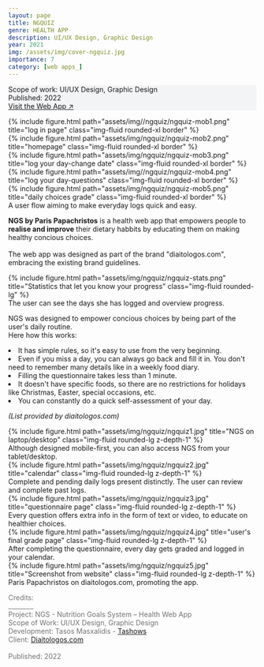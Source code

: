 ```yaml
---
layout: page
title: NGQUIZ 
genre: HEALTH APP
description: UI/UX Design, Graphic Design
year: 2021
img: /assets/img/cover-ngquiz.jpg
importance: 7
category: [web apps_]
---
```


<div class="px-3 pt-3 pb-1 mb-3 rounded" style="background-color: rgba(43, 86, 127, .05);">
    <p>
    Scope of work: UI/UX Design, Graphic Design<br>
    Published: 2022<br>
    <a href="https://myngs.gr/papachristos/">Visit the Web App ↗</a>
    </p>
 </div>

<div class="row justify-content-center">
    <div class="col-6 col-sm mt-3 mt-md-0">
        {% include figure.html path="assets/img//ngquiz/ngquiz-mob1.png" title="log in page" class="img-fluid rounded-xl border" %}
    </div>
    <div class="col-6 col-sm mt-3 mt-md-0">
        {% include figure.html path="assets/img/ngquiz/ngquiz-mob2.png" title="homepage" class="img-fluid rounded-xl border" %}
    </div>
    <div class="col-6 col-sm mt-3 mt-md-0">
        {% include figure.html path="assets/img/ngquiz/ngquiz-mob3.png" title="log your day-change date" class="img-fluid rounded-xl border" %}
    </div>
    <div class="col-6 col-sm mt-3 mt-md-0">
        {% include figure.html path="assets/img//ngquiz/ngquiz-mob4.png" title="log your day-questions" class="img-fluid rounded-xl border" %}
    </div>
    <div class="col-6 col-sm mt-3 mt-md-0">
        {% include figure.html path="assets/img/ngquiz/ngquiz-mob5.png" title="daily choices grade" class="img-fluid rounded-xl border" %}
    </div>
</div>
<div class="caption">
    A user flow aiming to make everyday logs quick and easy.
</div>

<div class="row text-md-center justify-content-center">
    <div class="col-lg-8">
        <p><b>NGS by Paris Papachristos</b> is a health web app that empowers people to <b>realise and improve</b> their dietary habbits by educating them on making healthy concious choices.<br><br>
        The web app was designed as part of the brand "diaitologos.com", embracing the existing brand guidelines.</p>
    </div>    
</div>

<div class="row">
    <div class="col-sm my-1">
        {% include figure.html path="assets/img/ngquiz/ngquiz-stats.png" title="Statistics that let you know your progress" class="img-fluid rounded-lg" %}
    </div>
</div>
<div class="caption">
    The user can see the days she has logged and overview progress.
</div>

<div class="row mb-3 text-md-center justify-content-center">
    <div class="col-lg-8">
        <p>NGS was designed to empower concious choices by being part of the user's daily routine.<br>Here how this works:</p>
    </div>
    <div class="mb-3 col-lg-8 text-left">
        <li>It has simple rules, so it's easy to use from the very beginning.</li>
        <li>Even if you miss a day, you can always go back and fill it in. You don't need to remember many details like in a weekly food diary.</li>
        <li>Filling the questionnaire takes less than 1 minute.</li>
        <li>It doesn't have specific foods, so there are no restrictions for holidays like Christmas, Easter, special occasions, etc.</li>
        <li>You can constantly do a quick self-assessment of your day.</li>
    </div>
    <div class="col-lg-8">
        <p><i>(List provided by diaitologos.com)</i></p>
    </div>
</div>

<!-- Desktop pages -->
<div class="row">
    <div class="col-sm my-1">
        {% include figure.html path="assets/img/ngquiz/ngquiz1.jpg" title="NGS on laptop/desktop" class="img-fluid rounded-lg z-depth-1" %}
    </div>
</div>
<div class="caption">
    Although designed mobile-first, you can also access NGS from your tablet/desktop.
</div>

<div class="row">
    <div class="col-sm my-1">
        {% include figure.html path="assets/img/ngquiz/ngquiz2.jpg" title="calendar" class="img-fluid rounded-lg z-depth-1" %}
    </div>
</div>
<div class="caption">
    Complete and pending daily logs present distinctly. The user can review and complete past logs. 
</div>

<div class="row">
    <div class="col-sm my-1">
        {% include figure.html path="assets/img/ngquiz/ngquiz3.jpg" title="questionnaire page" class="img-fluid rounded-lg z-depth-1" %}
    </div>
</div>
<div class="caption">
    Every question offers extra info in the form of text or video, to educate on healthier choices.
</div>

<div class="row">
    <div class="col-sm my-1">
        {% include figure.html path="assets/img/ngquiz/ngquiz4.jpg" title="user's final grade page" class="img-fluid rounded-lg z-depth-1" %}
    </div>
</div>
<div class="caption">
    After completing the questionnaire, every day gets graded and logged in your calendar.
</div>

<div class="row">
    <div class="col-sm my-1">
        {% include figure.html path="assets/img/ngquiz/ngquiz5.jpg" title="Screenshot from website" class="img-fluid rounded-lg z-depth-1" %}
    </div>
</div>
<div class="caption">
    Paris Papachristos on diaitologos.com, promoting the app.
</div>


<div class="text-center">
    <p style="color: #737373; font-weight: 400;">Credits:<br>
    ________<br>
    Project: NGS - Nutrition Goals System – Health Web App<br>
    Scope of Work: UI/UX Design, Graphic Design<br>
    Development: Tasos Masxalidis - <a href="https://www.tashows.com/">Tashows</a><br>
    Client: <a href="https://www.diaitologos.com/">Diaitologos.com</a><br><br>
    Published: 2022</p> 
</div>
